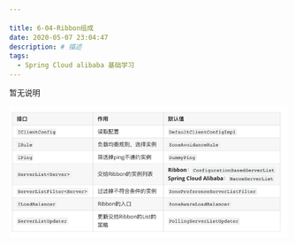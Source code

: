 ```yaml
---

title: 6-04-Ribbon组成
date: 2020-05-07 23:04:47
description: # 描述
tags: 
  - Spring Cloud alibaba 基础学习
---
```


暂无说明

<!-- more -->

![image-20210303223737785](6-04-Ribbon组成/image-20210303223737785.png)





